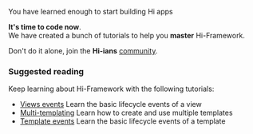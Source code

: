 <!--Topic description-->
<description>You have learned enough to start building Hi apps</description>

__It's time to code now__.<br>We have created a bunch of tutorials to help you __master__ Hi-Framework.<br>

Don't do it alone, join the __Hi-ians__ [community]($forum).


### Suggested reading
Keep learning about Hi-Framework with the following tutorials:

<ul class="bookmarks"> 
     <li>
         <a href="#">Views events</a>
         <span>Learn the basic lifecycle events of a view</span>
    </li>
    <li>
        <a href="#">Multi-templating</a>
        <span>Learn how to create and use multiple templates</span>
    </li>  
     <li>     
        <a href="#">Template events</a>
        <span>Learn the basic lifecycle events of a template</span>
     </li>  
</ul>